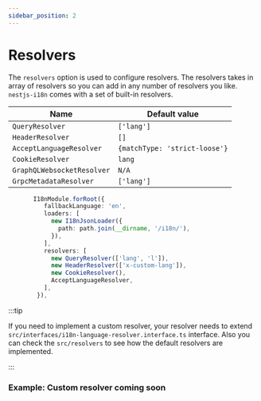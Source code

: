 ```yaml
---
sidebar_position: 2
---
```


# Resolvers


The `resolvers` option is used to configure resolvers. The resolvers takes in array of resolvers so you can add in any number of resolvers you like.
`nestjs-i18n` comes with a set of built-in resolvers.

| Name                       | Default value                |
| -------------------------- | ---------------------------- |
| `QueryResolver`            | `['lang']`                   |
| `HeaderResolver`           | `[]`                         |
| `AcceptLanguageResolver`   | `{matchType: 'strict-loose'}` |
| `CookieResolver`           | `lang`                       |
| `GraphQLWebsocketResolver` | `N/A`                        |
| `GrpcMetadataResolver`     | `['lang']`                   |

```typescript title="src/app.module.ts"
       I18nModule.forRoot({
          fallbackLanguage: 'en',
          loaders: [
            new I18nJsonLoader({
              path: path.join(__dirname, '/i18n/'),
            }),
          ],
          resolvers: [
            new QueryResolver(['lang', 'l']),
            new HeaderResolver(['x-custom-lang']),
            new CookieResolver(),
            AcceptLanguageResolver,
          ],
        }),
```

:::tip

If you need to implement a custom resolver, your resolver needs to extend  `src/interfaces/i18n-language-resolver.interface.ts` interface. Also you can check the `src/resolvers` to see how the default resolvers are implemented.

:::

### Example: Custom resolver coming soon
